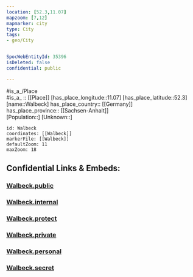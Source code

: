 ```yaml
---
location: [52.3,11.07] 
mapzoom: [7,12] 
mapmarker: city 
type: City
tags:
- geo/City


SpocWebEntityId: 35396
isDeleted: false
confidential: public

---
```

#is_a_/Place  
#is_a_ :: [[Place]] 
[has_place_longitude::11.07] 
[has_place_latitude::52.3] 
[name::Walbeck] 
has_place_country:: [[Germany]]  
has_place_province:: [[Sachsen-Anhalt]]  
[Population::] 
[Unknown::] 


```leaflet
id: Walbeck
coordinates: [[Walbeck]] 
markerFile: [[Walbeck]] 
defaultZoom: 11 
maxZoom: 18
```


## Confidential Links & Embeds: 

### [Walbeck.public](/_public/\Earth\Continent\Europe\Europe~Central\Germany\Germany~East\Sachsen-Anhalt\counties~SA\Börde\cities~Börde\Oebisfelde-Weferlingen\CityWalbeck.public.md) 

### [Walbeck.internal](/_internal/\Earth\Continent\Europe\Europe~Central\Germany\Germany~East\Sachsen-Anhalt\counties~SA\Börde\cities~Börde\Oebisfelde-Weferlingen\CityWalbeck.internal.md) 

### [Walbeck.protect](/_protect/\Earth\Continent\Europe\Europe~Central\Germany\Germany~East\Sachsen-Anhalt\counties~SA\Börde\cities~Börde\Oebisfelde-Weferlingen\CityWalbeck.protect.md) 

### [Walbeck.private](/_private/\Earth\Continent\Europe\Europe~Central\Germany\Germany~East\Sachsen-Anhalt\counties~SA\Börde\cities~Börde\Oebisfelde-Weferlingen\CityWalbeck.private.md) 

### [Walbeck.personal](/_personal/\Earth\Continent\Europe\Europe~Central\Germany\Germany~East\Sachsen-Anhalt\counties~SA\Börde\cities~Börde\Oebisfelde-Weferlingen\CityWalbeck.personal.md) 

### [Walbeck.secret](/_secret/\Earth\Continent\Europe\Europe~Central\Germany\Germany~East\Sachsen-Anhalt\counties~SA\Börde\cities~Börde\Oebisfelde-Weferlingen\CityWalbeck.secret.md)

